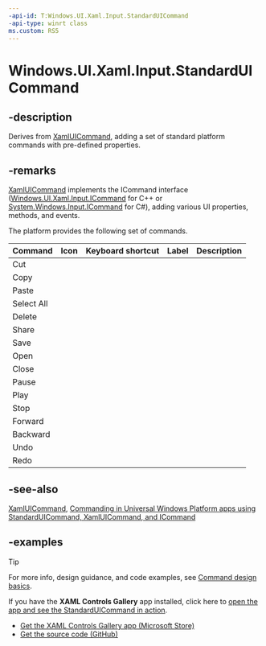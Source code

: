 ```yaml
---
-api-id: T:Windows.UI.Xaml.Input.StandardUICommand
-api-type: winrt class
ms.custom: RS5
---
```


<!-- Class syntax.
public class StandardUICommand : UICommand, UICommand
-->

# Windows.UI.Xaml.Input.StandardUICommand

## -description

Derives from [XamlUICommand](xamluicommand.md), adding a set of standard platform commands with pre-defined properties.

## -remarks

[XamlUICommand](xamluicommand.md) implements the ICommand interface ([Windows.UI.Xaml.Input.ICommand](icommand.md) for C++ or [System.Windows.Input.ICommand](https://docs.microsoft.com/dotnet/api/system.windows.input.icommand) for C#), adding various UI properties, methods, and events.

The platform provides the following set of commands.

| Command | Icon | Keyboard shortcut | Label | Description |
| ------- | ---- | ----------------- | ----- | ----------- |
| Cut |  |  |  |  |  |
| Copy |  |  |  |  |  |
| Paste |  |  |  |  |  |
| Select All |  |  |  |  |  |
| Delete |  |  |  |  |  |
| Share |  |  |  |  |  |
| Save |  |  |  |  |  |
| Open |  |  |  |  |  |
| Close |  |  |  |  |  |
| Pause |  |  |  |  |  |
| Play |  |  |  |  |  |
| Stop |  |  |  |  |  |
| Forward |  |  |  |  |  |
| Backward |  |  |  |  |  |
| Undo |  |  |  |  |  |
| Redo |  |  |  |  |  |

## -see-also

[XamlUICommand](xamluicommand.md), [Commanding in Universal Windows Platform apps using StandardUICommand, XamlUICommand, and ICommand](https://docs.microsoft.com/windows/uwp/design/controls-and-patterns/commanding)

## -examples

> [!TIP]
> For more info, design guidance, and code examples, see [Command design basics](/windows/uwp/layout/commanding-basics).
>
> If you have the **XAML Controls Gallery** app installed, click here to [open the app and see the StandardUICommand in action](xamlcontrolsgallery:/item/StandardUICommand).
> + [Get the XAML Controls Gallery app (Microsoft Store)](https://www.microsoft.com/store/productId/9MSVH128X2ZT)
> + [Get the source code (GitHub)](https://github.com/Microsoft/Xaml-Controls-Gallery)
